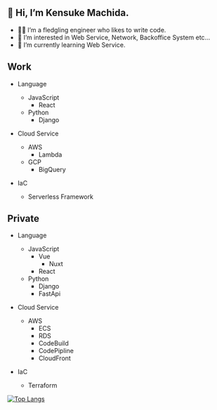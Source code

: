 ## 👋 Hi, I’m Kensuke Machida.
- 👨‍💻 I’m a fledgling engineer who likes to write code.
- 👀 I’m interested in Web Service, Network, Backoffice System etc...
- 🌱 I’m currently learning Web Service.

## Work
- Language
  - JavaScript
    - React
  - Python
    - Django

- Cloud Service
  - AWS
    - Lambda
  - GCP
    - BigQuery

- IaC
  - Serverless Framework

## Private
- Language
  - JavaScript
    - Vue
      - Nuxt
    - React
  - Python
    - Django
    - FastApi

- Cloud Service
  - AWS
    - ECS
    - RDS
    - CodeBuild
    - CodePipline
    - CloudFront

- IaC
  - Terraform




<!-- ![Anurag's GitHub stats](https://github-readme-stats.vercel.app/api/?username=ken-1200&show_icons=true) -->

[![Top Langs](https://github-readme-stats.vercel.app/api/top-langs/?username=ken-1200)](https://github.com/anuraghazra/github-readme-stats)

<!---
ken-1200/ken-1200 is a ✨ special ✨ repository because its `README.md` (this file) appears on your GitHub profile.
You can click the Preview link to take a look at your changes.
--->
